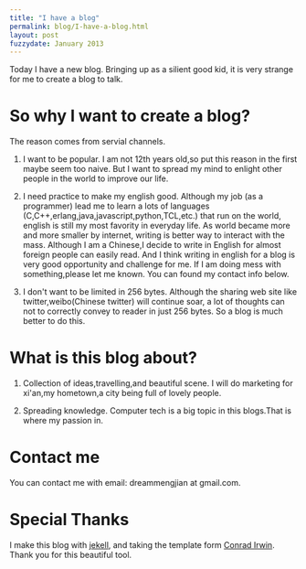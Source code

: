 ```yaml
---
title: "I have a blog"
permalink: blog/I-have-a-blog.html
layout: post
fuzzydate: January 2013
---
```


Today I have a new blog.  Bringing up as a silient good kid, it is very strange for me 
to create a blog to talk.

So why I want to create a blog?
==============================

The reason comes from servial channels.

1. I want to be popular. I am not 12th years old,so put this reason in the first maybe seem
   too naive. But I want to spread my mind to enlight other people in the world to improve our life.

2. I need practice to make my english good. Although my job (as a programmer) lead me to learn a
   lots of languages (C,C++,erlang,java,javascript,python,TCL,etc.) that run on the world, english is
   still my most favority in everyday life. As world became more and more smaller by internet, writing
   is better way to interact with the mass. Although I am a Chinese,I decide to write in English for
   almost foreign people can easily read. And I think writing in english for a blog is very good 
   opportunity and challenge for me. If I am doing mess with something,please let me known. You can found my
   contact info below.

3. I don't want to be limited in 256 bytes. Although the sharing web site like twitter,weibo(Chinese twitter)
   will continue soar, a lot of thoughts can not to correctly convey to reader in just 256 bytes.
   So a blog is much better to do this.

What is this blog about?
========================

1. Collection of ideas,travelling,and beautiful scene.
   I will do marketing for xi'an,my hometown,a city being full of lovely people. 

2. Spreading knowledge.
   Computer tech is a big topic in this blogs.That is where my passion in.

Contact me
==========

You can contact me with email: dreammengjian at gmail.com.

Special Thanks
==============

I make this blog with [jekell](http://jekyllrb.com/), and taking the template form [Conrad Irwin](http://cirw.in/).
Thank you for this beautiful tool.

